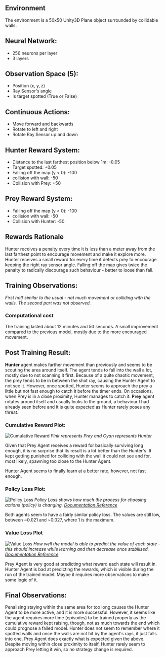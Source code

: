 ## Environment
The environment is a 50x50 Unity3D Plane object surrounded by collidable walls.
## Neural Network:
- 256 neurons per layer
- 3 layers
## Observation Space (5):
- Position (x, y, z)
- Ray Sensor's angle
- Is target spotted (True or False)
## Continuous Actions:
- Move forward and backwards
- Rotate to left and right
- Rotate Ray Sensor up and down
## Hunter Reward System:
- Distance to the last farthest position below 1m:  -0.05
- Target spotted: +0.05
- Falling off the map (y < 0): -100
- collision with wall: -50
- Collision with Prey: +50
## Prey Reward System:
- Falling off the map (y < 0): -100
- collision with wall: -50
- Collision with Hunter: -50
## Rewards Rationale
Hunter receives a penalty every time it is less than a meter away from the last farthest point to encourage movement and make it explore more.
Hunter receives a small reward for every time it detects prey to encourage keeping the right ray sensor angle.
Falling off the map gives twice the penalty to radically discourage such behaviour - better to loose than fall.

## Training Observations:
*First half similar to the usual - not much movement or colliding with the walls. The second part was not observed.*

### Computational cost
The training lasted about 12 minutes and 50 seconds.
A small improvement compared to the previous model, mostly due to the more encouraged movement.

## Post Training Result:
**Hunter** agent makes farther movement than previously and seems to be scouting the area around itself. The agent tends to fall into the wall a lot, mostly due to not scanning it first. Because of a quite chaotic movement, the prey tends to be in between the shot ray, causing the Hunter Agent to not see it. However, once spotted, Hunter seems to approach the prey a little but not fast enough to catch it before the timer ends. On occasions, when Prey is in a close proximity, Hunter manages to catch it.
**Prey** agent rotates around itself and usually looks to the ground, a behaviour I had already seen before and it is quite expected as Hunter rarely poses any threat.
### Cumulative Reward Plot:
![Cumulative Reward](Observations/Simple%20Square%20Environment/Ray%20Sensor%20with%20Rotation%2006.03/CumulativeReward.png)
*Pink represents Prey and Cyan represents Hunter*

Given that Prey Agent receives a reward for basically surviving long enough, it is no surprise that its result is a lot better than the Hunter's. It kept getting punished for colliding with the wall it could not see and for, most likely, spawning too close to the Hunter Agent.

Hunter Agent seems to finally learn at a better rate, however, not fast enough. 
### Policy Loss Plot:
![Policy Loss](PolicyLoss.png)
*Policy Loss shows how much the process for choosing actions (policy) is changing. [Documentation Reference](<https://unity-technologies.github.io/ml-agents/Using-Tensorboard/#:~:text=Losses%2FPolicy%20Loss%20(PPO%3B,of%20the%20value%20function%20update.>)*

Both agents seem to have a fairly similar policy loss. The values are still low, between ~0.021 and ~0.027, where 1 is the maximum.
### Value Loss Plot
![Value Loss](Observations/Simple%20Square%20Environment/Ray%20Sensor%20with%20Rotation%2006.03/ValueLoss.png)
*How well the model is able to predict the value of each state - this should increase while learning and then decrease once stabilised. [Documentation Reference](<https://unity-technologies.github.io/ml-agents/Using-Tensorboard/#:~:text=Losses/Value%20Loss%20(PPO%3B,decrease%20once%20the%20reward%20stabilizes.>)* 

Prey Agent is very good at predicting what reward each state will result in. Hunter Agent is bad at predicting the rewards, which is visible during the run of the trained model. Maybe it requires more observations to make some logic of it.

## Final Observations:
Penalising staying within the same area for too long causes the Hunter Agent to be more active, and it is more successful. However, it seems like the agent requires more time (episodes) to be trained properly as the cumulative reward kept raising, though, not as much towards the end which could prognose a failed model. Hunter does not seem to remember where it spotted walls and once the walls are not hit by the agent's rays, it just falls into one.
Prey Agent does exactly what is expected given the above. Despite moving within close proximity to itself, Hunter rarely seem to approach Prey letting it win, so no strategy change is required.
